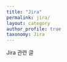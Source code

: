 ```yaml
---
title: "Jira"
permalink: jira/
layout: category
author_profile: true
taxonomy: Jira
---
```


Jira 관련 글